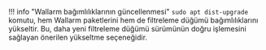 !!! info "Wallarm bağımlılıklarının güncellenmesi"
    `sudo apt dist-upgrade` komutu, hem Wallarm paketlerini hem de filtreleme düğümü bağımlılıklarını yükseltir. Bu, daha yeni filtreleme düğümü sürümünün doğru işlemesini sağlayan önerilen yükseltme seçeneğidir.